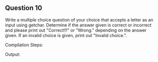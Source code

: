 ## Question 10

Write a multiple choice question of your choice that accepts a letter as an input using getchar. Determine if the answer given is correct or incorrect and please print out "Correct!!!" or "Wrong." depending on the answer given. If an invalid choice is given, print out "Invalid choice.".

Compilation Steps:  

Output:
